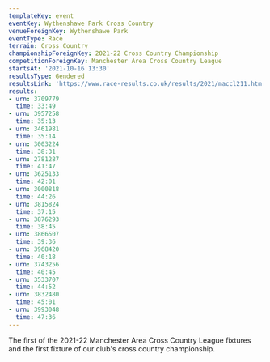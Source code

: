 ```yaml
---
templateKey: event
eventKey: Wythenshawe Park Cross Country
venueForeignKey: Wythenshawe Park
eventType: Race
terrain: Cross Country
championshipForeignKey: 2021-22 Cross Country Championship
competitionForeignKey: Manchester Area Cross Country League
startsAt: '2021-10-16 13:30'
resultsType: Gendered
resultsLink: 'https://www.race-results.co.uk/results/2021/maccl211.htm'
results:
- urn: 3709779
  time: 33:49
- urn: 3957258
  time: 35:13
- urn: 3461981
  time: 35:14
- urn: 3003224
  time: 38:31
- urn: 2781287
  time: 41:47
- urn: 3625133
  time: 42:01
- urn: 3000818
  time: 44:26
- urn: 3815824
  time: 37:15
- urn: 3876293
  time: 38:45
- urn: 3866507
  time: 39:36
- urn: 3968420
  time: 40:18
- urn: 3743256
  time: 40:45
- urn: 3533707
  time: 44:52
- urn: 3832480
  time: 45:01
- urn: 3993048
  time: 47:36
---
```

The first of the 2021-22 Manchester Area Cross Country League fixtures and
the first fixture of our club's cross country championship.
